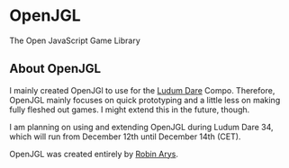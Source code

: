 # OpenJGL
The Open JavaScript Game Library

## About OpenJGL
I mainly created OpenJGl to use for the [Ludum Dare](http://ludumdare.com/compo/) Compo. Therefore, OpenJGL mainly focuses on quick prototyping and a little less on making fully fleshed out games. I might extend this in the future, though.

I am planning on using and extending OpenJGL during Ludum Dare 34, which will run from December 12th until December 14th (CET).

OpenJGL was created entirely by [Robin Arys](http://www.zedutchgandalf.be).